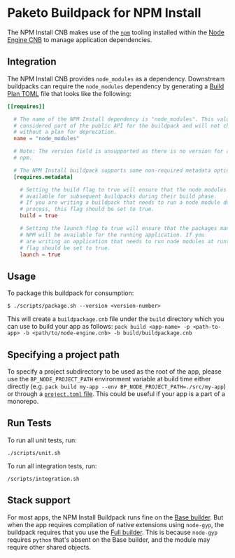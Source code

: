 # Paketo Buildpack for NPM Install

The NPM Install CNB makes use of the [`npm`](https://www.npmjs.com/) tooling
installed within the [Node Engine CNB](https://github.com/paketo-buildpacks/node-engine)
to manage application dependencies.

## Integration

The NPM Install CNB provides `node_modules` as a dependency. Downstream
buildpacks can require the `node_modules` dependency by generating a [Build
Plan TOML](https://github.com/buildpacks/spec/blob/master/buildpack.md#build-plan-toml)
file that looks like the following:

```toml
[[requires]]

  # The name of the NPM Install dependency is "node_modules". This value is
  # considered part of the public API for the buildpack and will not change
  # without a plan for deprecation.
  name = "node_modules"

  # Note: The version field is unsupported as there is no version for a set of
  # npm.

  # The NPM Install buildpack supports some non-required metadata options.
  [requires.metadata]

    # Setting the build flag to true will ensure that the node modules are
    # available for subsequent buildpacks during their build phase.
    # If you are writing a buildpack that needs to run a node module during its build
    # process, this flag should be set to true.
    build = true

    # Setting the launch flag to true will ensure that the packages managed by
    # NPM will be available for the running application. If you
    # are writing an application that needs to run node modules at runtime, this
    # flag should be set to true.
    launch = true
```

## Usage

To package this buildpack for consumption:

```
$ ./scripts/package.sh --version <version-number>
```

This will create a `buildpackage.cnb` file under the `build` directory which you
can use to build your app as follows:
`pack build <app-name> -p <path-to-app> -b <path/to/node-engine.cnb> -b build/buildpackage.cnb`

## Specifying a project path

To specify a project subdirectory to be used as the root of the app, please use
the `BP_NODE_PROJECT_PATH` environment variable at build time either directly
(e.g. `pack build my-app --env BP_NODE_PROJECT_PATH=./src/my-app`) or through a
[`project.toml`
file](https://github.com/buildpacks/spec/blob/main/extensions/project-descriptor.md).
This could be useful if your app is a part of a monorepo.

## Run Tests

To run all unit tests, run:
```
./scripts/unit.sh
```

To run all integration tests, run:
```
/scripts/integration.sh
```

## Stack support

For most apps, the NPM Install Buildpack runs fine on the [Base
builder](https://github.com/paketo-buildpacks/stacks#metadata-for-paketo-buildrun-stack-images).
But when the app requires compilation of native extensions using `node-gyp`,
the buildpack requires that you use the [Full
builder](https://github.com/paketo-buildpacks/stacks#metadata-for-paketo-buildrun-stack-images).
This is because `node-gyp` requires `python` that's absent on the Base builder,
and the module may require other shared objects.
